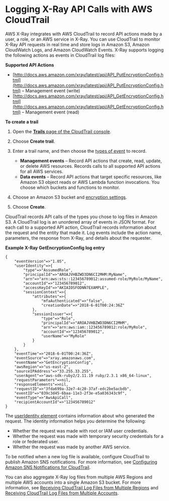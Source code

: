 # Logging X\-Ray API Calls with AWS CloudTrail<a name="xray-api-cloudtrail"></a>

AWS X\-Ray integrates with AWS CloudTrail to record API actions made by a user, a role, or an AWS service in X\-Ray\. You can use CloudTrail to monitor X\-Ray API requests in real time and store logs in Amazon S3, Amazon CloudWatch Logs, and Amazon CloudWatch Events\. X\-Ray supports logging the following actions as events in CloudTrail log files:

**Supported API Actions**
+ [http://docs.aws.amazon.com/xray/latest/api/API_PutEncryptionConfig.html](http://docs.aws.amazon.com/xray/latest/api/API_PutEncryptionConfig.html) – Management event \(write\)
+ [http://docs.aws.amazon.com/xray/latest/api/API_GetEncryptionConfig.html](http://docs.aws.amazon.com/xray/latest/api/API_GetEncryptionConfig.html) – Management event \(read\)

**To create a trail**

1. Open the [**Trails** page of the CloudTrail console](https://console.aws.amazon.com/cloudtrail/home#/configuration)\.

1. Choose **Create trail**\.

1. Enter a trail name, and then choose the [types of event](http://docs.aws.amazon.com/awscloudtrail/latest/userguide/logging-management-and-data-events-with-cloudtrail.html) to record\.
   + **Management events** – Record API actions that create, read, update, or delete AWS resources\. Records calls to all supported API actions for all AWS services\.
   + **Data events** – Record API actions that target specific resources, like Amazon S3 object reads or AWS Lambda function invocations\. You choose which buckets and functions to monitor\.

1. Choose an Amazon S3 bucket and [encryption settings](http://docs.aws.amazon.com/awscloudtrail/latest/userguide/encrypting-cloudtrail-log-files-with-aws-kms.html)\.

1. Choose **Create**\.

CloudTrail records API calls of the types you chose to log files in Amazon S3\. A CloudTrail log is an unordered array of events in JSON format\. For each call to a supported API action, CloudTrail records information about the request and the entity that made it\. Log events include the action name, parameters, the response from X\-Ray, and details about the requester\.

**Example X\-Ray GetEncryptionConfig log entry**  

```
{
    "eventVersion"=>"1.05",
    "userIdentity"=>{
        "type"=>"AssumedRole",
        "principalId"=>"AROAJVHBZWD3DN6CI2MHM:MyName",
        "arn"=>"arn:aws:sts::123456789012:assumed-role/MyRole/MyName",
        "accountId"=>"123456789012",
        "accessKeyId"=>"AKIAIOSFODNN7EXAMPLE",
        "sessionContext"=>{
            "attributes"=>{
                "mfaAuthenticated"=>"false",
                "creationDate"=>"2018-6-01T00:24:36Z"
            },
            "sessionIssuer"=>{
                "type"=>"Role",
                "principalId"=>"AROAJVHBZWD3DN6CI2MHM",
                "arn"=>"arn:aws:iam::123456789012:role/MyRole",
                "accountId"=>"123456789012",
                "userName"=>"MyRole"
            }
        }
    },
    "eventTime"=>"2018-6-01T00:24:36Z",
    "eventSource"=>"xray.amazonaws.com",
    "eventName"=>"GetEncryptionConfig",
    "awsRegion"=>"us-east-2",
    "sourceIPAddress"=>"33.255.33.255",
    "userAgent"=>"aws-sdk-ruby2/2.11.19 ruby/2.3.1 x86_64-linux",
    "requestParameters"=>nil,
    "responseElements"=>nil,
    "requestID"=>"3fda699a-32e7-4c20-37af-edc2be5acbdb",
    "eventID"=>"039c3d45-6baa-11e3-2f3e-e5a036343c9f",
    "eventType"=>"AwsApiCall",
    "recipientAccountId"=>"123456789012"
}
```

The [userIdentity element](http://docs.aws.amazon.com/awscloudtrail/latest/userguide/cloudtrail-event-reference-user-identity.html) contains information about who generated the request\. The identity information helps you determine the following:
+ Whether the request was made with root or IAM user credentials\.
+ Whether the request was made with temporary security credentials for a role or federated user\.
+ Whether the request was made by another AWS service\.

To be notified when a new log file is available, configure CloudTrail to publish Amazon SNS notifications\. For more information, see [Configuring Amazon SNS Notifications for CloudTrail](http://docs.aws.amazon.com/awscloudtrail/latest/userguide/getting_notifications_top_level.html)\.

You can also aggregate X\-Ray log files from multiple AWS Regions and multiple AWS accounts into a single Amazon S3 bucket\. For more information, see [Receiving CloudTrail Log Files from Multiple Regions](http://docs.aws.amazon.com/awscloudtrail/latest/userguide/cloudtrail-receive-logs-from-multiple-accounts.html) and [Receiving CloudTrail Log Files from Multiple Accounts](http://docs.aws.amazon.com/awscloudtrail/latest/userguide/cloudtrail-receive-logs-from-multiple-accounts.html)\.